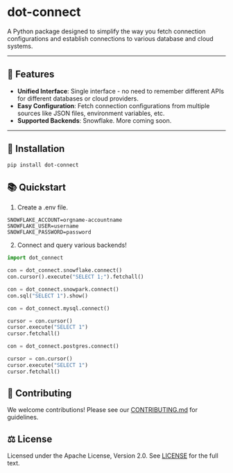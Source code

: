 # dot-connect

A Python package designed to simplify the way you fetch connection configurations and establish connections to various database and cloud systems.

---

## 🚀 Features

- **Unified Interface**: Single interface - no need to remember different APIs for different databases or cloud providers.
- **Easy Configuration**: Fetch connection configurations from multiple sources like JSON files, environment variables, etc.
- **Supported Backends**: Snowflake. More coming soon.

---

## 💽 Installation

```bash
pip install dot-connect
```

## 📚 Quickstart

1. Create a .env file.
```
SNOWFLAKE_ACCOUNT=orgname-accountname
SNOWFLAKE_USER=username
SNOWFLAKE_PASSWORD=password
```

2. Connect and query various backends!
```python
import dot_connect

con = dot_connect.snowflake.connect()
con.cursor().execute("SELECT 1;").fetchall()

con = dot_connect.snowpark.connect()
con.sql("SELECT 1").show()

con = dot_connect.mysql.connect()

cursor = con.cursor()
cursor.execute("SELECT 1")
cursor.fetchall()

con = dot_connect.postgres.connect()

cursor = con.cursor()
cursor.execute("SELECT 1")
cursor.fetchall()
```

## 🤝 Contributing

We welcome contributions! Please see our [CONTRIBUTING.md](CONTRIBUTING.md) for guidelines.

## ⚖️ License
Licensed under the Apache License, Version 2.0. See [LICENSE](LICENSE) for the full text.
